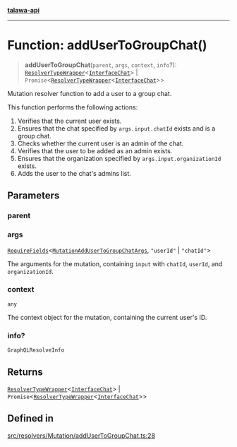 [**talawa-api**](../../../../README.md)

***

# Function: addUserToGroupChat()

> **addUserToGroupChat**(`parent`, `args`, `context`, `info`?): [`ResolverTypeWrapper`](../../../../types/generatedGraphQLTypes/type-aliases/ResolverTypeWrapper.md)\<[`InterfaceChat`](../../../../models/Chat/interfaces/InterfaceChat.md)\> \| `Promise`\<[`ResolverTypeWrapper`](../../../../types/generatedGraphQLTypes/type-aliases/ResolverTypeWrapper.md)\<[`InterfaceChat`](../../../../models/Chat/interfaces/InterfaceChat.md)\>\>

Mutation resolver function to add a user to a group chat.

This function performs the following actions:
1. Verifies that the current user exists.
2. Ensures that the chat specified by `args.input.chatId` exists and is a group chat.
3. Checks whether the current user is an admin of the chat.
4. Verifies that the user to be added as an admin exists.
5. Ensures that the organization specified by `args.input.organizationId` exists.
6. Adds the user to the chat's admins list.

## Parameters

### parent

### args

[`RequireFields`](../../../../types/generatedGraphQLTypes/type-aliases/RequireFields.md)\<[`MutationAddUserToGroupChatArgs`](../../../../types/generatedGraphQLTypes/type-aliases/MutationAddUserToGroupChatArgs.md), `"userId"` \| `"chatId"`\>

The arguments for the mutation, containing `input` with `chatId`, `userId`, and `organizationId`.

### context

`any`

The context object for the mutation, containing the current user's ID.

### info?

`GraphQLResolveInfo`

## Returns

[`ResolverTypeWrapper`](../../../../types/generatedGraphQLTypes/type-aliases/ResolverTypeWrapper.md)\<[`InterfaceChat`](../../../../models/Chat/interfaces/InterfaceChat.md)\> \| `Promise`\<[`ResolverTypeWrapper`](../../../../types/generatedGraphQLTypes/type-aliases/ResolverTypeWrapper.md)\<[`InterfaceChat`](../../../../models/Chat/interfaces/InterfaceChat.md)\>\>

## Defined in

[src/resolvers/Mutation/addUserToGroupChat.ts:28](https://github.com/Suyash878/talawa-api/blob/f376d03c37e9acd046e7cc983947432c95f74442/src/resolvers/Mutation/addUserToGroupChat.ts#L28)
